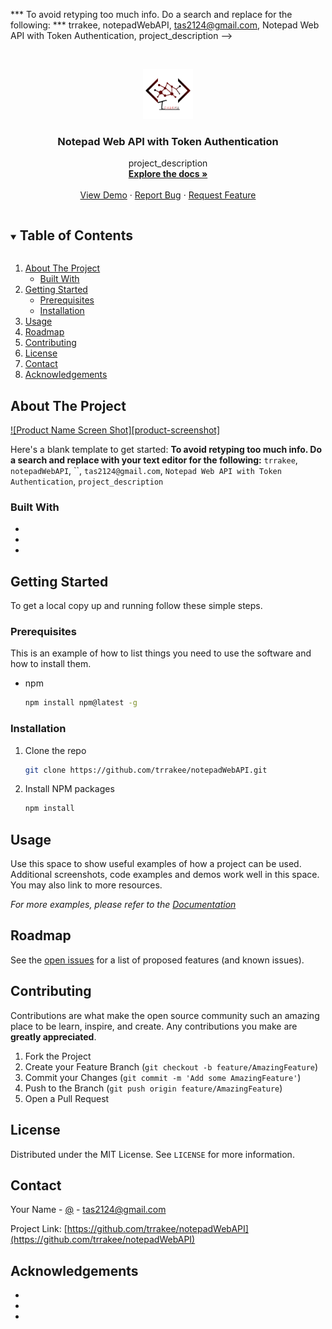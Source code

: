 
*** To avoid retyping too much info. Do a search and replace for the following:
*** trrakee, notepadWebAPI, tas2124@gmail.com, Notepad Web API with Token Authentication, project_description
-->



<!-- Notepad Vault -->

<!-- PROJECT LOGO -->
<br />
<p align="center">
  <a href="https://github.com/trrakee/notepadWebAPI">
    <img src="logo_t.png" alt="Logo" width="80" height="80">
  </a>

  <h3 align="center">Notepad Web API with Token Authentication</h3>

  <p align="center">
    project_description
    <br />
    <a href="https://github.com/trrakee/notepadWebAPI"><strong>Explore the docs »</strong></a>
    <br />
    <br />
    <a href="https://github.com/trrakee/notepadWebAPI">View Demo</a>
    ·
    <a href="https://github.com/trrakee/notepadWebAPI/issues">Report Bug</a>
    ·
    <a href="https://github.com/trrakee/notepadWebAPI/issues">Request Feature</a>
  </p>
</p>



<!-- TABLE OF CONTENTS -->
<details open="open">
  <summary><h2 style="display: inline-block">Table of Contents</h2></summary>
  <ol>
    <li>
      <a href="#about-the-project">About The Project</a>
      <ul>
        <li><a href="#built-with">Built With</a></li>
      </ul>
    </li>
    <li>
      <a href="#getting-started">Getting Started</a>
      <ul>
        <li><a href="#prerequisites">Prerequisites</a></li>
        <li><a href="#installation">Installation</a></li>
      </ul>
    </li>
    <li><a href="#usage">Usage</a></li>
    <li><a href="#roadmap">Roadmap</a></li>
    <li><a href="#contributing">Contributing</a></li>
    <li><a href="#license">License</a></li>
    <li><a href="#contact">Contact</a></li>
    <li><a href="#acknowledgements">Acknowledgements</a></li>
  </ol>
</details>



<!-- ABOUT THE PROJECT -->
## About The Project

[![Product Name Screen Shot][product-screenshot]](https://example.com)

Here's a blank template to get started:
**To avoid retyping too much info. Do a search and replace with your text editor for the following:**
`trrakee`, `notepadWebAPI`, ``, `tas2124@gmail.com`, `Notepad Web API with Token Authentication`, `project_description`


### Built With

* []()
* []()
* []()



<!-- GETTING STARTED -->
## Getting Started

To get a local copy up and running follow these simple steps.

### Prerequisites

This is an example of how to list things you need to use the software and how to install them.
* npm
  ```sh
  npm install npm@latest -g
  ```

### Installation

1. Clone the repo
   ```sh
   git clone https://github.com/trrakee/notepadWebAPI.git
   ```
2. Install NPM packages
   ```sh
   npm install
   ```



<!-- USAGE EXAMPLES -->
## Usage

Use this space to show useful examples of how a project can be used. Additional screenshots, code examples and demos work well in this space. You may also link to more resources.

_For more examples, please refer to the [Documentation](https://example.com)_



<!-- ROADMAP -->
## Roadmap

See the [open issues](https://github.com/trrakee/notepadWebAPI/issues) for a list of proposed features (and known issues).



<!-- CONTRIBUTING -->
## Contributing

Contributions are what make the open source community such an amazing place to be learn, inspire, and create. Any contributions you make are **greatly appreciated**.

1. Fork the Project
2. Create your Feature Branch (`git checkout -b feature/AmazingFeature`)
3. Commit your Changes (`git commit -m 'Add some AmazingFeature'`)
4. Push to the Branch (`git push origin feature/AmazingFeature`)
5. Open a Pull Request



<!-- LICENSE -->
## License

Distributed under the MIT License. See `LICENSE` for more information.



<!-- CONTACT -->
## Contact

Your Name - [@](https://twitter.com/) - tas2124@gmail.com

Project Link: [https://github.com/trrakee/notepadWebAPI](https://github.com/trrakee/notepadWebAPI)



<!-- ACKNOWLEDGEMENTS -->
## Acknowledgements

* []()
* []()
* []()





<!-- MARKDOWN LINKS & IMAGES -->
<!-- https://www.markdownguide.org/basic-syntax/#reference-style-links -->
[contributors-shield]: https://img.shields.io/github/contributors/trrakee/repo.svg?style=for-the-badge
[contributors-url]: https://github.com/trrakee/repo/graphs/contributors
[forks-shield]: https://img.shields.io/github/forks/trrakee/repo.svg?style=for-the-badge
[forks-url]: https://github.com/trrakee/repo/network/members
[stars-shield]: https://img.shields.io/github/stars/trrakee/repo.svg?style=for-the-badge
[stars-url]: https://github.com/trrakee/repo/stargazers
[issues-shield]: https://img.shields.io/github/issues/trrakee/repo.svg?style=for-the-badge
[issues-url]: https://github.com/trrakee/repo/issues
[license-shield]: https://img.shields.io/github/license/trrakee/repo.svg?style=for-the-badge
[license-url]: https://github.com/trrakee/repo/blob/master/LICENSE.txt
[linkedin-shield]: https://img.shields.io/badge/-LinkedIn-black.svg?style=for-the-badge&logo=linkedin&colorB=555
[linkedin-url]: https://linkedin.com/in/trrakee